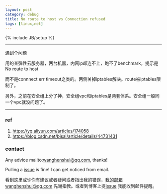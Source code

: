 ```yaml
---
layout: post
category: debug
title: No route to host vs Connection refused
tags: [linux,net]
---
```


{% include JB/setup %}

---

遇到个问题

用的某弹性云服务器，两台机器，内网ip却连不上，跑不了benchmark，提示是No route to host

而不是connnect err timeout之类的。两侧关掉iptables解决。route被iptables限制了。



另外，之前在安全组上分了神，安全组vpc和iptables是两套体系。安全组一般同一个vpc就没问题了。



----

### ref

1. https://yq.aliyun.com/articles/174058
2. https://blog.csdn.net/bisal/article/details/44731431

### contact

Any advice mailto:wanghenshui@qq.com, thanks! 

Pulling a [issue](https://github.com/wanghenshui/wanghenshui.github.io/issues/new) is fine! I can get noticed from email.

看到这里或许你有建议或者疑问或者指出我的错误，我的邮箱wanghenshui@qq.com 先谢指教。或者到博客上提[issue](https://github.com/wanghenshui/wanghenshui.github.io/issues/new) 我能收到邮件提醒。
